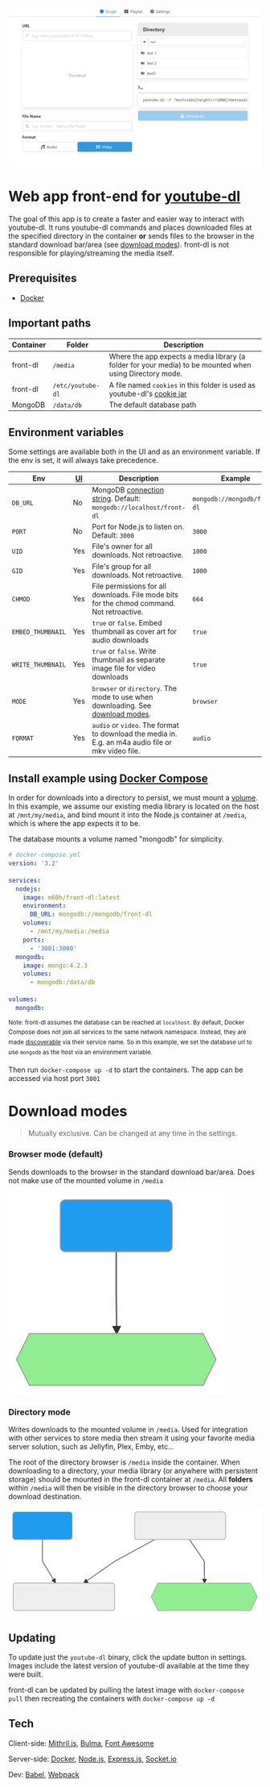 ![](public/images/screenshot.png)
# Web app front-end for [youtube-dl][ydl] 
The goal of this app is to create a faster and easier way to interact with youtube-dl. It runs youtube-dl commands and places downloaded files at the specified directory in the container **or** sends files to the browser in the standard download bar/area (see [download modes](#download-modes)). front-dl is not responsible for playing/streaming the media itself.

## Prerequisites
- [Docker][docker]

## Important paths
Container | Folder | Description
----|--------|------------
front-dl | `/media` | Where the app expects a media library (a folder for your media) to be mounted when using Directory mode.
front-dl | `/etc/youtube-dl` | A file named `cookies` in this folder is used as youtube-dl's [cookie jar][3]
MongoDB | `/data/db` | The default database path

## Environment variables
Some settings are available both in the UI and as an environment variable. If the env is set, it will always take precedence.

Env | [UI](https:// "If can be controlled via UI") | Description | Example | 
----|----------------------------------------------|-------------|---------|
`DB_URL` | No | MongoDB [connection string][4]. Default: `mongodb://localhost/front-dl` | `mongodb://mongodb/front-dl`
`PORT` | No | Port for Node.js to listen on. Default: `3000` | `3000`
`UID` | Yes | File's owner for all downloads. Not retroactive. | `1000`
`GID` | Yes | File's group for all downloads. Not retroactive. | `1000`
`CHMOD` | Yes | File permissions for all downloads. File mode bits for the chmod command. Not retroactive. | `664`
`EMBED_THUMBNAIL` | Yes | `true` or `false`. Embed thumbnail as cover art for audio downloads | `true`
`WRITE_THUMBNAIL` | Yes | `true` or `false`. Write thumbnail as separate image file for video downloads | `true`
`MODE` | Yes | `browser` or `directory`. The mode to use when downloading. See [download modes](#download-modes). | `browser`
`FORMAT` | Yes | `audio` or `video`. The format to download the media in. E.g. an m4a audio file or mkv video file. | `audio`

## Install example using [Docker Compose][compose]
In order for downloads into a directory to persist, we must mount a [volume][1]. In this example, we assume our existing media library is located on the host at `/mnt/my/media`, and bind mount it into the Node.js container at `/media`, which is where the app expects it to be. 

The database mounts a volume named "mongodb" for simplicity.
```yaml
# docker-compose.yml
version: '3.2'

services:
  nodejs:
    image: m60h/front-dl:latest
    environment:
      DB_URL: mongodb://mongodb/front-dl
    volumes:
      - /mnt/my/media:/media
    ports:
      - '3001:3000'
  mongodb:
    image: mongo:4.2.3
    volumes:
      - mongodb:/data/db

volumes:
  mongodb:
```
<sup>Note: front-dl assumes the database can be reached at `localhost`. By default, Docker Compose does not join all services to the same network namespace. Instead, they are made [discoverable][2] via their service name. So in this example, we set the database url to use `mongodb` as the host via an environment variable.</sup>

Then run `docker-compose up -d` to start the containers. The app can be accessed via host port `3001`


# Download modes
> Mutually exclusive. Can be changed at any time in the settings.

### Browser mode (default)
Sends downloads to the browser in the standard download bar/area. Does not make use of the mounted volume in `/media`

![](public/images/browser-mode.svg)

### Directory mode
Writes downloads to the mounted volume in `/media`. Used for integration with other services to store media then stream it using your favorite media server solution, such as Jellyfin, Plex, Emby, etc...

The root of the directory browser is `/media` inside the container. When downloading to a directory, your media library (or anywhere with persistent storage) should be mounted in the front-dl container at `/media`. All **folders** within `/media` will then be visible in the directory browser to choose your download destination.

![](public/images/directory-mode.svg)

## Updating
To update just the `youtube-dl` binary, click the update button in settings. Images include the latest version of youtube-dl available at the time they were built.

front-dl can be updated by pulling the latest image with `docker-compose pull` then recreating the containers with `docker-compose up -d`

## Tech
Client-side: [Mithril.js][m], [Bulma][bu], [Font Awesome][fa]

Server-side: [Docker][d], [Node.js][n], [Express.js][e], [Socket.io][socket]

Dev: [Babel][ba], [Webpack][w]

[ydl]: https://github.com/ytdl-org/youtube-dl
[m]: https://mithril.js.org/
[bu]: https://bulma.io/
[d]: https://www.docker.com/
[n]: https://nodejs.org/
[e]: https://expressjs.com/
[fa]: https://fontawesome.com/
[ba]: https://babeljs.io/
[w]: https://webpack.js.org/
[socket]: https://socket.io/
[docker]: https://docs.docker.com/install/
[compose]: https://docs.docker.com/compose/install/
[1]: https://docs.docker.com/compose/compose-file/#volumes
[2]: https://docs.docker.com/compose/networking/
[3]: https://github.com/ytdl-org/youtube-dl#how-do-i-pass-cookies-to-youtube-dl
[4]: https://docs.mongodb.com/manual/reference/connection-string/